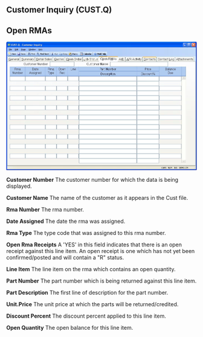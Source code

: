 ##  Customer Inquiry (CUST.Q)

<PageHeader />

##  Open RMAs

![](./CUST-Q-7.jpg)

**Customer Number** The customer number for which the data is being displayed.  
  
**Customer Name** The name of the customer as it appears in the Cust file.  
  
**Rma Number** The rma number.  
  
**Date Assigned** The date the rma was assigned.  
  
**Rma Type** The type code that was assigned to this rma number.  
  
**Open Rma Receipts** A 'YES' in this field indicates that there is an open
receipt against this line item. An open receipt is one which has not yet been
confirmed/posted and will contain a "R" status.  
  
**Line Item** The line item on the rma which contains an open quantity.  
  
**Part Number** The part number which is being returned against this line
item.  
  
**Part Description** The first line of description for the part number.  
  
**Unit.Price** The unit price at which the parts will be returned/credited.  
  
**Discount Percent** The discount percent applied to this line item.  
  
**Open Quantity** The open balance for this line item.  
  
  
<badge text= "Version 8.10.57" vertical="middle" />

<PageFooter />